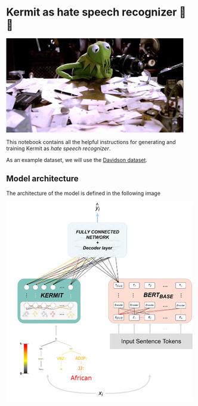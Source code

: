 # Kermit as hate speech recognizer :frog: :cursing_face:

![title](./imgs/kermit.jpg)

This notebook contains all the helpful instructions for generating and training Kermit as _hate speech recognizer_.

As an example dataset, we will use the [Davidson dataset](https://ojs.aaai.org/index.php/ICWSM/article/view/14955).

## Model architecture

The architecture of the model is defined in the following image

<div>
<img src="./imgs/architecture.png" width="500"/>
</div>
